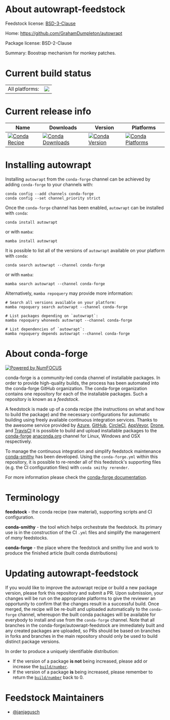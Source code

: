 About autowrapt-feedstock
=========================

Feedstock license: [BSD-3-Clause](https://github.com/conda-forge/autowrapt-feedstock/blob/main/LICENSE.txt)

Home: https://github.com/GrahamDumpleton/autowrapt

Package license: BSD-2-Clause

Summary: Boostrap mechanism for monkey patches.

Current build status
====================


<table><tr><td>All platforms:</td>
    <td>
      <a href="https://dev.azure.com/conda-forge/feedstock-builds/_build/latest?definitionId=12925&branchName=main">
        <img src="https://dev.azure.com/conda-forge/feedstock-builds/_apis/build/status/autowrapt-feedstock?branchName=main">
      </a>
    </td>
  </tr>
</table>

Current release info
====================

| Name | Downloads | Version | Platforms |
| --- | --- | --- | --- |
| [![Conda Recipe](https://img.shields.io/badge/recipe-autowrapt-green.svg)](https://anaconda.org/conda-forge/autowrapt) | [![Conda Downloads](https://img.shields.io/conda/dn/conda-forge/autowrapt.svg)](https://anaconda.org/conda-forge/autowrapt) | [![Conda Version](https://img.shields.io/conda/vn/conda-forge/autowrapt.svg)](https://anaconda.org/conda-forge/autowrapt) | [![Conda Platforms](https://img.shields.io/conda/pn/conda-forge/autowrapt.svg)](https://anaconda.org/conda-forge/autowrapt) |

Installing autowrapt
====================

Installing `autowrapt` from the `conda-forge` channel can be achieved by adding `conda-forge` to your channels with:

```
conda config --add channels conda-forge
conda config --set channel_priority strict
```

Once the `conda-forge` channel has been enabled, `autowrapt` can be installed with `conda`:

```
conda install autowrapt
```

or with `mamba`:

```
mamba install autowrapt
```

It is possible to list all of the versions of `autowrapt` available on your platform with `conda`:

```
conda search autowrapt --channel conda-forge
```

or with `mamba`:

```
mamba search autowrapt --channel conda-forge
```

Alternatively, `mamba repoquery` may provide more information:

```
# Search all versions available on your platform:
mamba repoquery search autowrapt --channel conda-forge

# List packages depending on `autowrapt`:
mamba repoquery whoneeds autowrapt --channel conda-forge

# List dependencies of `autowrapt`:
mamba repoquery depends autowrapt --channel conda-forge
```


About conda-forge
=================

[![Powered by
NumFOCUS](https://img.shields.io/badge/powered%20by-NumFOCUS-orange.svg?style=flat&colorA=E1523D&colorB=007D8A)](https://numfocus.org)

conda-forge is a community-led conda channel of installable packages.
In order to provide high-quality builds, the process has been automated into the
conda-forge GitHub organization. The conda-forge organization contains one repository
for each of the installable packages. Such a repository is known as a *feedstock*.

A feedstock is made up of a conda recipe (the instructions on what and how to build
the package) and the necessary configurations for automatic building using freely
available continuous integration services. Thanks to the awesome service provided by
[Azure](https://azure.microsoft.com/en-us/services/devops/), [GitHub](https://github.com/),
[CircleCI](https://circleci.com/), [AppVeyor](https://www.appveyor.com/),
[Drone](https://cloud.drone.io/welcome), and [TravisCI](https://travis-ci.com/)
it is possible to build and upload installable packages to the
[conda-forge](https://anaconda.org/conda-forge) [anaconda.org](https://anaconda.org/)
channel for Linux, Windows and OSX respectively.

To manage the continuous integration and simplify feedstock maintenance
[conda-smithy](https://github.com/conda-forge/conda-smithy) has been developed.
Using the ``conda-forge.yml`` within this repository, it is possible to re-render all of
this feedstock's supporting files (e.g. the CI configuration files) with ``conda smithy rerender``.

For more information please check the [conda-forge documentation](https://conda-forge.org/docs/).

Terminology
===========

**feedstock** - the conda recipe (raw material), supporting scripts and CI configuration.

**conda-smithy** - the tool which helps orchestrate the feedstock.
                   Its primary use is in the construction of the CI ``.yml`` files
                   and simplify the management of *many* feedstocks.

**conda-forge** - the place where the feedstock and smithy live and work to
                  produce the finished article (built conda distributions)


Updating autowrapt-feedstock
============================

If you would like to improve the autowrapt recipe or build a new
package version, please fork this repository and submit a PR. Upon submission,
your changes will be run on the appropriate platforms to give the reviewer an
opportunity to confirm that the changes result in a successful build. Once
merged, the recipe will be re-built and uploaded automatically to the
`conda-forge` channel, whereupon the built conda packages will be available for
everybody to install and use from the `conda-forge` channel.
Note that all branches in the conda-forge/autowrapt-feedstock are
immediately built and any created packages are uploaded, so PRs should be based
on branches in forks and branches in the main repository should only be used to
build distinct package versions.

In order to produce a uniquely identifiable distribution:
 * If the version of a package **is not** being increased, please add or increase
   the [``build/number``](https://docs.conda.io/projects/conda-build/en/latest/resources/define-metadata.html#build-number-and-string).
 * If the version of a package **is** being increased, please remember to return
   the [``build/number``](https://docs.conda.io/projects/conda-build/en/latest/resources/define-metadata.html#build-number-and-string)
   back to 0.

Feedstock Maintainers
=====================

* [@janjagusch](https://github.com/janjagusch/)

